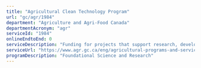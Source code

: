 ```yaml
---
title: "Agricultural Clean Technology Program"
url: "gc/agr/1984"
department: "Agriculture and Agri-Food Canada"
departmentAcronym: "agr"
serviceId: "1984"
onlineEndtoEnd: 0
serviceDescription: "Funding for projects that support research, development, demonstration, commercialization and adoption of clean technologies in Canada's agriculture and agri-food sectors"
serviceUrl: "https://www.agr.gc.ca/eng/agricultural-programs-and-services/agricultural-clean-technology-program/?id=1521202868490"
programDescription: "Foundational Science and Research"
---
```


